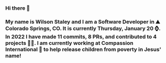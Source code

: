 ### Hi there 👋

### My name is Wilson Staley and I am a Software Developer in ⛰ Colorado Springs, CO.  It is currently Thursday, January 20 ⌚. In 2022 I have made 11 commits, 8 PRs, and contributed to 4 projects 👨‍💻. I am currently working at Compassion International 🏢 to help release children from poverty in Jesus' name!